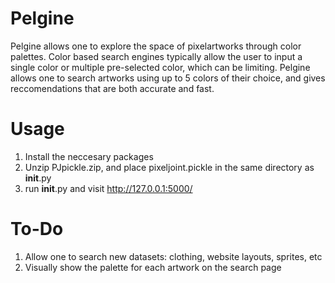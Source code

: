 # Pelgine

Pelgine allows one to explore the space of pixelartworks through color palettes. Color based search engines typically allow the user to input a single color or multiple pre-selected color, which can be limiting. Pelgine allows one to search artworks using up to 5 colors of their choice, and gives reccomendations that are both accurate and fast.

# Usage

1. Install the neccesary packages
2. Unzip PJpickle.zip, and place pixeljoint.pickle in the same directory as __init__.py 
3. run __init__.py and visit http://127.0.0.1:5000/

# To-Do 

1. Allow one to search new datasets: clothing, website layouts, sprites, etc
2. Visually show the palette for each artwork on the search page








